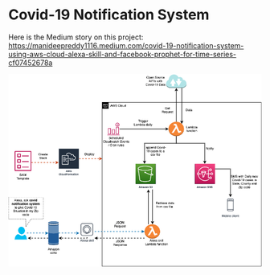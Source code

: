 # Covid-19 Notification System

Here is the Medium story on this project: https://manideepreddy1116.medium.com/covid-19-notification-system-using-aws-cloud-alexa-skill-and-facebook-prophet-for-time-series-cf07452678a

![alt text](https://github.com/manideep1116/Covid-19-Notification-System/blob/master/design.png)
